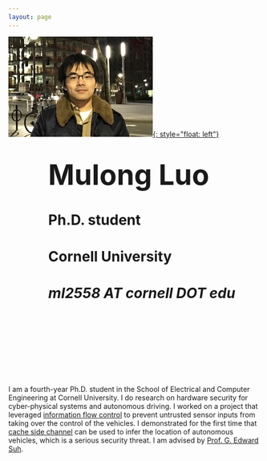 ```yaml
---
layout: page
---
```

[![photo](/fig/boston_s.jpg){: style="float: left"}](/fig/boston.jpg) 
# &nbsp; &nbsp; &nbsp; &nbsp; &nbsp; &nbsp;          <span style="font-size:2em;">**Mulong Luo**</span> 
# &nbsp; &nbsp; &nbsp; &nbsp; &nbsp; &nbsp;          Ph.D. student 
# &nbsp; &nbsp; &nbsp; &nbsp; &nbsp; &nbsp;          Cornell University 
# &nbsp; &nbsp; &nbsp; &nbsp; &nbsp; &nbsp;          *ml2558 AT cornell DOT edu*
# &nbsp;
# &nbsp;


I am a fourth-year Ph.D. student in the School of Electrical and Computer Engineering at Cornell University. I do research on hardware security for cyber-physical systems and autonomous driving. I worked on a project that leveraged [information flow control](pub/ifc-cpsspc2018.pdf) to prevent untrusted sensor inputs from taking over the control of the vehicles. I demonstrated for the first time that [cache side channel](pub/sec20-luo.pdf) can be used to infer the location of autonomous vehicles, which is a serious security threat. I am advised by [Prof. G. Edward Suh](https://tsg.ece.cornell.edu/people/g-edward-suh/).

